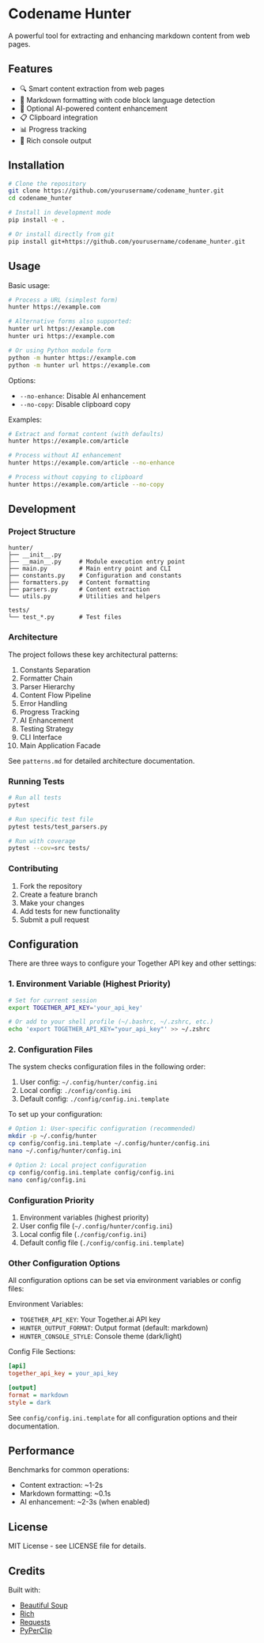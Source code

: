 # Codename Hunter

A powerful tool for extracting and enhancing markdown content from web pages.

## Features

- 🔍 Smart content extraction from web pages
- 🎨 Markdown formatting with code block language detection
- 🤖 Optional AI-powered content enhancement
- 📋 Clipboard integration
- 📊 Progress tracking
- 🎯 Rich console output

## Installation

```bash
# Clone the repository
git clone https://github.com/yourusername/codename_hunter.git
cd codename_hunter

# Install in development mode
pip install -e .

# Or install directly from git
pip install git+https://github.com/yourusername/codename_hunter.git
```

## Usage

Basic usage:
```bash
# Process a URL (simplest form)
hunter https://example.com

# Alternative forms also supported:
hunter url https://example.com
hunter uri https://example.com

# Or using Python module form
python -m hunter https://example.com
python -m hunter url https://example.com
```

Options:
- `--no-enhance`: Disable AI enhancement
- `--no-copy`: Disable clipboard copy

Examples:
```bash
# Extract and format content (with defaults)
hunter https://example.com/article

# Process without AI enhancement
hunter https://example.com/article --no-enhance

# Process without copying to clipboard
hunter https://example.com/article --no-copy

```

## Development

### Project Structure

```
hunter/
├── __init__.py
├── __main__.py     # Module execution entry point
├── main.py         # Main entry point and CLI
├── constants.py    # Configuration and constants
├── formatters.py   # Content formatting
├── parsers.py      # Content extraction
└── utils.py        # Utilities and helpers

tests/
└── test_*.py       # Test files
```

### Architecture

The project follows these key architectural patterns:
1. Constants Separation
2. Formatter Chain
3. Parser Hierarchy
4. Content Flow Pipeline
5. Error Handling
6. Progress Tracking
7. AI Enhancement
8. Testing Strategy
9. CLI Interface
10. Main Application Facade

See `patterns.md` for detailed architecture documentation.

### Running Tests

```bash
# Run all tests
pytest

# Run specific test file
pytest tests/test_parsers.py

# Run with coverage
pytest --cov=src tests/
```

### Contributing

1. Fork the repository
2. Create a feature branch
3. Make your changes
4. Add tests for new functionality
5. Submit a pull request

## Configuration

There are three ways to configure your Together API key and other settings:

### 1. Environment Variable (Highest Priority)
```bash
# Set for current session
export TOGETHER_API_KEY='your_api_key'

# Or add to your shell profile (~/.bashrc, ~/.zshrc, etc.)
echo 'export TOGETHER_API_KEY="your_api_key"' >> ~/.zshrc
```

### 2. Configuration Files
The system checks configuration files in the following order:

1. User config: `~/.config/hunter/config.ini`
2. Local config: `./config/config.ini`
3. Default config: `./config/config.ini.template`

To set up your configuration:
```bash
# Option 1: User-specific configuration (recommended)
mkdir -p ~/.config/hunter
cp config/config.ini.template ~/.config/hunter/config.ini
nano ~/.config/hunter/config.ini

# Option 2: Local project configuration
cp config/config.ini.template config/config.ini
nano config/config.ini
```

### Configuration Priority
1. Environment variables (highest priority)
2. User config file (`~/.config/hunter/config.ini`)
3. Local config file (`./config/config.ini`)
4. Default config file (`./config/config.ini.template`)

### Other Configuration Options
All configuration options can be set via environment variables or config files:

Environment Variables:
- `TOGETHER_API_KEY`: Your Together.ai API key
- `HUNTER_OUTPUT_FORMAT`: Output format (default: markdown)
- `HUNTER_CONSOLE_STYLE`: Console theme (dark/light)

Config File Sections:
```ini
[api]
together_api_key = your_api_key

[output]
format = markdown
style = dark
```

See `config/config.ini.template` for all configuration options and their documentation.

## Performance

Benchmarks for common operations:
- Content extraction: ~1-2s
- Markdown formatting: ~0.1s
- AI enhancement: ~2-3s (when enabled)

## License

MIT License - see LICENSE file for details.

## Credits

Built with:
- [Beautiful Soup](https://www.crummy.com/software/BeautifulSoup/)
- [Rich](https://rich.readthedocs.io/)
- [Requests](https://requests.readthedocs.io/)
- [PyPerClip](https://pypi.org/project/pyperclip/) 
